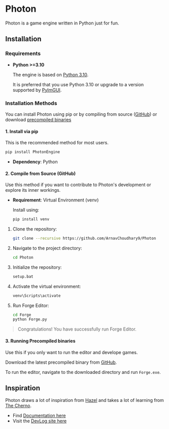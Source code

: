 # Photon

Photon is a game engine written in Python just for fun.

## Installation

### Requirements

* **Python >=3.10**

   The engine is based on [Python 3.10](https://www.python.org/downloads/release/python-31012).

   It is preferred that you use Python 3.10 or upgrade to a version supported by [PyImGUI](https://github.com/pyimgui/pyimgui).

### Installation Methods

You can install Photon using pip or by compiling from source ([GitHub](https://github.com/ArnavChoudhary9/Photon)) or download [precompiled binaries](https://github.com/ArnavChoudhary9/Photon/releases)

#### 1. Install via pip

This is the recommended method for most users.

```sh
pip install PhotonEngine
```

* **Dependency**: Python

#### 2. Compile from Source (GitHub)

Use this method if you want to contribute to Photon's development or explore its inner workings.

* **Requirement**: Virtual Environment (venv)

   Install using:

   ```sh
   pip install venv
   ```

1. Clone the repository:

   ```sh
   git clone --recursive https://github.com/ArnavChoudhary9/Photon
   ```

2. Navigate to the project directory:

   ```sh
   cd Photon
   ```

3. Initialize the repository:

   ```sh
   setup.bat
   ```

4. Activate the virtual environment:

   ```sh
   venv\Scripts\activate
   ```

5. Run Forge Editor:

   ```sh
   cd Forge
   python Forge.py
   ```

> Congratulations! You have successfully run Forge Editor.

#### 3. Running Precompiled binaries

Use this if you only want to run the editor and develope games.

Download the latest precompiled binary from [GitHub](https://github.com/ArnavChoudhary9/Photon/releases).

To run the editor, navigate to the downloaded directory and run `Forge.exe`.

## Inspiration

Photon draws a lot of inspiration from [Hazel](https://github.com/TheCherno/Hazel) and takes a lot of learning from [The Cherno](https://youtube.com/playlist?list=PLlrATfBNZ98dC-V-N3m0Go4deliWHPFwT&si=joZeeB9E0mV37S28).

* Find [Documentation here](https://arnavchoudhary9.github.io/Photon/docs/book)
* Visit the [DevLog site here](https://arnavchoudhary9.github.io/Photon/devlogs/book)
